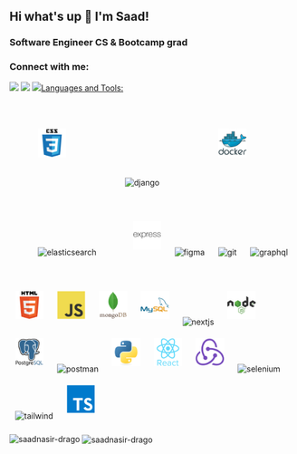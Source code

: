 ## Hi what's up 👋 I'm Saad!
<h3>Software Engineer
CS & Bootcamp grad</h3>


<h3 align="left">Connect with me:</h3>
 
<div> 
  <a href="https://leetcode.com/u/snasir2194/" target="_blank"><img src="https://img.shields.io/badge/LeetCode-000000?style=for-the-badge&logo=LeetCode&logoColor=#d16c06" target="_blank"></a>
  <a href = "mailto:snasir2194@gmail.com"><img src="https://img.shields.io/badge/-Gmail-%23333?style=for-the-badge&logo=gmail&logoColor=white" target="_blank"></a>
  <a href="linkedin.com/in/saad-nasir-152bb7212" target="_blank"><img src="https://img.shields.io/badge/-LinkedIn-%230077B5?style=for-the-badge&logo=linkedin&logoColor=white" target="_blank</a>
</div>

<h3 align="left">Languages and Tools:</h3>
<p align="left"> 
<a href="https://www.w3schools.com/css/" target="_blank" rel="noreferrer" style="text-decoration:none"><img src="https://raw.githubusercontent.com/devicons/devicon/master/icons/css3/css3-original-wordmark.svg" alt="css3" width="50" height="50" style="margin: 50px"/></a>
<a href="https://www.djangoproject.com/" target="_blank" rel="noreferrer" style="text-decoration:none"><img src="https://cdn.worldvectorlogo.com/logos/django.svg" alt="django" width="50" height="50" style="margin: 50px"/></a>
<a href="https://www.docker.com/" target="_blank" rel="noreferrer" style="text-decoration:none"><img src="https://raw.githubusercontent.com/devicons/devicon/master/icons/docker/docker-original-wordmark.svg" alt="docker" width="50" height="50" style="margin: 50px"/></a>
<a href="https://www.elastic.co" target="_blank" rel="noreferrer" style="text-decoration:none"><img src="https://www.vectorlogo.zone/logos/elastic/elastic-icon.svg" alt="elasticsearch" width="50" height="50" style="margin: 50px"/></a>
<a href="https://expressjs.com" target="_blank" rel="noreferrer" style="text-decoration:none"><img src="https://raw.githubusercontent.com/devicons/devicon/master/icons/express/express-original-wordmark.svg" alt="express" width="50" height="50" style="margin: 10px"/></a>
<a href="https://www.figma.com/" target="_blank" rel="noreferrer" style="text-decoration:none"><img src="https://www.vectorlogo.zone/logos/figma/figma-icon.svg" alt="figma" width="50" height="50" style="margin: 10px"/></a>
<a href="https://git-scm.com/" target="_blank" rel="noreferrer" style="text-decoration:none"><img src="https://www.vectorlogo.zone/logos/git-scm/git-scm-icon.svg" alt="git" width="50" height="50" style="margin: 10px"/></a>
<a href="https://graphql.org" target="_blank" rel="noreferrer" style="text-decoration:none"><img src="https://www.vectorlogo.zone/logos/graphql/graphql-icon.svg" alt="graphql" width="50" height="50" style="margin: 10px"/></a>
<a href="https://www.w3.org/html/" target="_blank" rel="noreferrer" style="text-decoration:none"><img src="https://raw.githubusercontent.com/devicons/devicon/master/icons/html5/html5-original-wordmark.svg" alt="html5" width="50" height="50" style="margin: 10px"/></a>
<a href="https://developer.mozilla.org/en-US/docs/Web/JavaScript" target="_blank" rel="noreferrer" style="text-decoration:none"><img src="https://raw.githubusercontent.com/devicons/devicon/master/icons/javascript/javascript-original.svg" alt="javascript" width="50" height="50" style="margin: 10px"/></a>
<a href="https://www.mongodb.com/" target="_blank" rel="noreferrer" style="text-decoration:none"><img src="https://raw.githubusercontent.com/devicons/devicon/master/icons/mongodb/mongodb-original-wordmark.svg" alt="mongodb" width="50" height="50" style="margin: 10px"/></a>
<a href="https://www.mysql.com/" target="_blank" rel="noreferrer" style="text-decoration:none"><img src="https://raw.githubusercontent.com/devicons/devicon/master/icons/mysql/mysql-original-wordmark.svg" alt="mysql" width="50" height="50" style="margin: 10px"/></a>
<a href="https://nextjs.org/" target="_blank" rel="noreferrer" style="text-decoration:none"><img src="https://cdn.worldvectorlogo.com/logos/nextjs-2.svg" alt="nextjs" width="50" height="50" style="margin: 10px"/></a>
<a href="https://nodejs.org" target="_blank" rel="noreferrer" style="text-decoration:none"><img src="https://raw.githubusercontent.com/devicons/devicon/master/icons/nodejs/nodejs-original-wordmark.svg" alt="nodejs" width="50" height="50" style="margin: 10px"/></a>
<a href="https://www.postgresql.org" target="_blank" rel="noreferrer" style="text-decoration:none"><img src="https://raw.githubusercontent.com/devicons/devicon/master/icons/postgresql/postgresql-original-wordmark.svg" alt="postgresql" width="50" height="50" style="margin: 10px"/></a>
<a href="https://postman.com" target="_blank" rel="noreferrer" style="text-decoration:none"><img src="https://www.vectorlogo.zone/logos/getpostman/getpostman-icon.svg" alt="postman" width="50" height="50" style="margin: 10px"/></a>
<a href="https://www.python.org" target="_blank" rel="noreferrer" style="text-decoration:none"><img src="https://raw.githubusercontent.com/devicons/devicon/master/icons/python/python-original.svg" alt="python" width="50" height="50" style="margin: 10px"/></a>
<a href="https://reactjs.org/" target="_blank" rel="noreferrer" style="text-decoration:none"><img src="https://raw.githubusercontent.com/devicons/devicon/master/icons/react/react-original-wordmark.svg" alt="react" width="50" height="50" style="margin: 10px"/></a>
<a href="https://redux.js.org" target="_blank" rel="noreferrer" style="text-decoration:none"><img src="https://raw.githubusercontent.com/devicons/devicon/master/icons/redux/redux-original.svg" alt="redux" width="50" height="50" style="margin: 10px"/></a>
<a href="https://www.selenium.dev" target="_blank" rel="noreferrer" style="text-decoration:none"><img src="https://raw.githubusercontent.com/detain/svg-logos/780f25886640cef088af994181646db2f6b1a3f8/svg/selenium-logo.svg" alt="selenium" width="50" height="50" style="margin: 10px"/></a>
<a href="https://tailwindcss.com/" target="_blank" rel="noreferrer" style="text-decoration:none"><img src="https://www.vectorlogo.zone/logos/tailwindcss/tailwindcss-icon.svg" alt="tailwind" width="50" height="50" style="margin: 10px"/></a>
<a href="https://www.typescriptlang.org/" target="_blank" rel="noreferrer" style="text-decoration:none"><img src="https://raw.githubusercontent.com/devicons/devicon/master/icons/typescript/typescript-original.svg" alt="typescript" width="50" height="50" style="margin: 10px"/></a>
</p>

<p><img align="left" src="https://github-readme-stats.vercel.app/api/top-langs?username=saadnasir-drago&show_icons=true&locale=en&layout=compact" alt="saadnasir-drago" /></p>

<p>&nbsp;<img align="center" src="https://github-readme-stats.vercel.app/api?username=saadnasir-drago&show_icons=true&locale=en" alt="saadnasir-drago" /></p>
